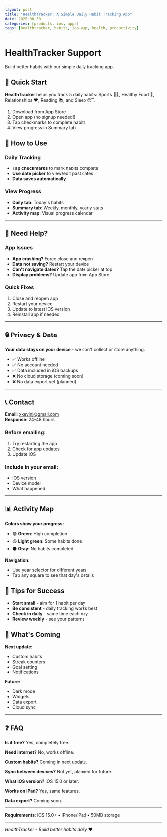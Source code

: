 ```yaml
---
layout: post
title: "HealthTracker: A Simple Daily Habit Tracking App"
date: 2025-08-30
categories: [products, ios, apps]
tags: [healthtracker, habits, ios-app, health, productivity]
---
```


# HealthTracker Support

Build better habits with our simple daily tracking app.

## 📱 Quick Start

**HealthTracker** helps you track 5 daily habits: Sports 🏃‍♂️, Healthy Food 🥗, Relationships ❤️, Reading 📚, and Sleep 😴.

1. Download from App Store
2. Open app (no signup needed!)
3. Tap checkmarks to complete habits
4. View progress in Summary tab

## 🎯 How to Use

### Daily Tracking
- **Tap checkmarks** to mark habits complete
- **Use date picker** to view/edit past dates
- **Data saves automatically**

### View Progress
- **Daily tab**: Today's habits
- **Summary tab**: Weekly, monthly, yearly stats
- **Activity map**: Visual progress calendar

---

## 🔧 Need Help?

### App Issues
- **App crashing?** Force close and reopen
- **Data not saving?** Restart your device
- **Can't navigate dates?** Tap the date picker at top
- **Display problems?** Update app from App Store

### Quick Fixes
1. Close and reopen app
2. Restart your device
3. Update to latest iOS version
4. Reinstall app if needed

---

## 🔒 Privacy & Data

**Your data stays on your device** - we don't collect or store anything.

- ✅ Works offline
- ✅ No account needed
- ✅ Data included in iOS backups
- ❌ No cloud storage (coming soon)
- ❌ No data export yet (planned)

---

## 📞 Contact

**Email**: xkevinj@gmail.com  
**Response**: 24-48 hours

### Before emailing:
1. Try restarting the app
2. Check for app updates
3. Update iOS

### Include in your email:
- iOS version
- Device model  
- What happened

---

## 📊 Activity Map

**Colors show your progress:**
- 🟢 **Green**: High completion  
- 🟡 **Light green**: Some habits done
- ⚫ **Gray**: No habits completed

**Navigation:**
- Use year selector for different years
- Tap any square to see that day's details

## 🚀 Tips for Success

- **Start small** - aim for 1 habit per day
- **Be consistent** - daily tracking works best  
- **Check in daily** - same time each day
- **Review weekly** - see your patterns

## 🔄 What's Coming

**Next update:**
- Custom habits
- Streak counters
- Goal setting
- Notifications

**Future:**
- Dark mode
- Widgets  
- Data export
- Cloud sync

---

## ❓ FAQ

**Is it free?** Yes, completely free.

**Need internet?** No, works offline.

**Custom habits?** Coming in next update.

**Sync between devices?** Not yet, planned for future.

**What iOS version?** iOS 15.0 or later.

**Works on iPad?** Yes, same features.

**Data export?** Coming soon.

---

**Requirements**: iOS 15.0+ • iPhone/iPad • 50MB storage

---

*HealthTracker - Build better habits daily* ❤️